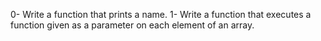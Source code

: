 0-	Write a function that prints a name.
1-	Write a function that executes a function given as a parameter on each element of an array.
